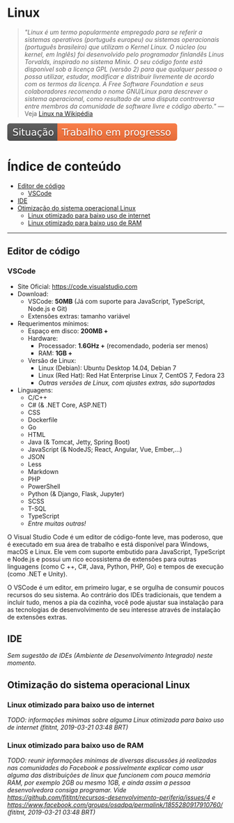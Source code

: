 # Linux
> _"Linux é um termo popularmente empregado para se referir a sistemas
operativos (português europeu) ou sistemas operacionais (português brasileiro)
que utilizam o Kernel Linux. O núcleo (ou kernel, em Inglês) foi desenvolvido
pelo programador finlandês Linus Torvalds, inspirado no sistema Minix. O seu
código fonte está disponível sob a licença GPL (versão 2) para que qualquer
pessoa o possa utilizar, estudar, modificar e distribuir livremente de acordo
com os termos da licença. A Free Software Foundation e seus colaboradores
recomenda o nome GNU/Linux para descrever o sistema operacional, como resultado
de uma disputa controversa entre membros da comunidade de software livre e
código aberto."_
— Veja [Linux na Wikipédia](https://pt.wikipedia.org/wiki/Linux)


![Situação: Trabalho em progresso](../imagens/badges/status-work-in-progress.svg)

# Índice de conteúdo

<!-- TOC depthFrom:2 depthTo:5 -->

- [Editor de código](#editor-de-código)
    - [VSCode](#vscode)
- [IDE](#ide)
- [Otimização do sistema operacional Linux](#otimização-do-sistema-operacional-linux)
    - [Linux otimizado para baixo uso de internet](#linux-otimizado-para-baixo-uso-de-internet)
    - [Linux otimizado para baixo uso de RAM](#linux-otimizado-para-baixo-uso-de-ram)

<!-- /TOC -->

---

## Editor de código

### VSCode
- Site Oficial: <https://code.visualstudio.com>
- Download:
  - VSCode: **50MB** (Já com suporte para JavaScript, TypeScript, Node.js e Git)
  - Extensões extras: tamanho variável
- Requerimentos mínimos:
  - Espaço em disco: **200MB +**
  - Hardware:
    - Processador: **1.6GHz +** (recomendado, poderia ser menos)
    - RAM: **1GB +**
  - Versão de Linux:
    - Linux (Debian): Ubuntu Desktop 14.04, Debian 7
    - Linux (Red Hat): Red Hat Enterprise Linux 7, CentOS 7, Fedora 23
    - _Outras versões de Linux, com ajustes extras, são suportadas_
- Linguagens:
  - C/C++
  - C# (& .NET Core, ASP.NET)
  - CSS
  - Dockerfile
  - Go
  - HTML
  - Java (& Tomcat, Jetty, Spring Boot)
  - JavaScript (& NodeJS; React, Angular, Vue, Ember,...)
  - JSON
  - Less
  - Markdown
  - PHP
  - PowerShell
  - Python (& Django, Flask, Jupyter)
  - SCSS
  - T-SQL
  - TypeScript
  - _Entre muitas outras!_

O Visual Studio Code é um editor de código-fonte leve, mas poderoso, que é
executado em sua área de trabalho e está disponível para Windows, macOS e Linux.
Ele vem com suporte embutido para JavaScript, TypeScript e Node.js e possui um
rico ecossistema de extensões para outras linguagens (como C ++, C#, Java,
Python, PHP, Go) e tempos de execução (como .NET e Unity).

O VSCode é um editor, em primeiro lugar, e se orgulha de consumir poucos
recursos do seu sistema. Ao contrário dos IDEs tradicionais, que tendem a
incluir tudo, menos a pia da cozinha, você pode ajustar sua instalação para as
tecnologias de desenvolvimento de seu interesse através de instalação de
extensões extras.


<!--
NOTE: A lista de linguagens foi copiada de https://code.visualstudio.com/docs/languages/overview#_language-specific-documentation
      e foi listada por ter página específica no site oficial do VSCode com mais
      detalhes sobre a linguagem. (fititnt, 2019-05-05 04:55 BRT)
-->

## IDE

_Sem sugestão de IDEs (Ambiente de Desenvolvimento Integrado) neste momento._

## Otimização do sistema operacional Linux

### Linux otimizado para baixo uso de internet

_TODO: informações mínimas sobre alguma Linux otimizada para baixo uso de internet (fititnt, 2019-03-21 03:48 BRT)_

### Linux otimizado para baixo uso de RAM

_TODO: reunir informações mínimas de diversas discussões já realizadas nas
comunidades do Facebook e possivelmente explicar como usar alguma das
distribuições de linux que funcionem com pouca memória RAM, por exemplo 2GB ou
mesmo 1GB, e ainda assim a pessoa desenvolvedora consiga programar. Vide
https://github.com/fititnt/recursos-desenvolvimento-periferia/issues/4 e
https://www.facebook.com/groups/osadpa/permalink/1855280917910760/
(fititnt, 2019-03-21 03:48 BRT)_

<!--
_ ## Linux em hardware de MacBook/iMac antigo (Ajude-nos!)
> _Você, ou pessoa conhecida, já tem uma base sobre como instalar/usar
**Linux em hardware de MacBook/iMac antigo** e teria interesse em conversar com
outras pessoas para escrever material alinhado com esse projeto? Entre em
contato para conversar com a gente, **preferencialmente antes** de abrir pull
request. Informações prévias podem ser lidas no
[CONTRIBUTING.md](../CONTRIBUTING.md)_
-->

<!--
_Nota: este arquivo não tem conteúdo neste momento, e foi adicionado como uma potencial espera de conteúdo que pode (ou não) ser criada. Volte mais tarde. Acompanhe mais detalhes via os issues do repositório principal. (fititnt, 2019-03-17 18:04 BRT)_


> **Nota: veja também recomendações genéricas na sessão [Desenvolvimento em computador](../pc/README.md).**

-->

<!--
https://itsfoss.com/lightweight-linux-beginners/
https://fossbytes.com/best-lightweight-linux-distros/
https://www.hardware.com.br/comunidade/melhor-distro/1473421/
-->
